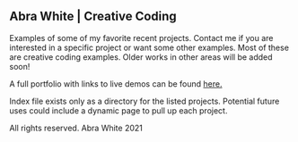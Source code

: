 ## Abra White | Creative Coding

Examples of some of my favorite recent projects. Contact me if you are interested in a specific project or want some other examples. Most of these are creative coding examples. Older works in other areas will be added soon!

A full portfolio with links to live demos can be found [here.](https://awhit19.wixsite.com/abra-white-portfolio/programming)

Index file exists only as a directory for the listed projects. Potential future uses could include a dynamic page to pull up each project. 

All rights reserved. Abra White 2021
